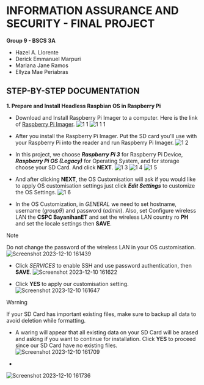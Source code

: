 # INFORMATION ASSURANCE AND SECURITY - FINAL PROJECT

 **Group 9 - BSCS 3A**
* Hazel A. Llorente
* Derick Emmanuel Marpuri
* Mariana Jane Ramos
* Ellyza Mae Periabras

## STEP-BY-STEP DOCUMENTATION

**1. Prepare and Install Headless Raspbian OS in Raspberry Pi**
* Download and Install Raspberry Pi Imager to a computer. Here is the link of [Raspberry Pi Imager](https://www.raspberrypi.com/software/).
![1 1](https://github.com/ha-zee/INFORMATION-ASSURANCE-AND-SECURITY/assets/146160055/93c81343-e975-4a9a-802e-cbdd5cb7a9ee)
 ![1 1 1](https://github.com/ha-zee/INFORMATION-ASSURANCE-AND-SECURITY/assets/146160055/c5e03a1e-f5c7-44c3-8dd9-4dfb536ec32b)

* After you install the Raspberry Pi Imager. Put the SD card you'll use with your Raspberry Pi into the reader and run Raspberry Pi Imager.
![1 2](https://github.com/ha-zee/INFORMATION-ASSURANCE-AND-SECURITY/assets/146160055/2201f9d9-1432-4e5d-985b-f978c9346938)

* In this project, we choose ***Raspberry Pi 3*** for Raspberry Pi Device, ***Raspberry Pi OS (Legacy)*** for Operating System, and for storage choose your SD Card. And click **NEXT**.
![1 3](https://github.com/ha-zee/INFORMATION-ASSURANCE-AND-SECURITY/assets/146160055/a015b2fb-0961-4ade-9031-6d571aff7ead)
![1 4](https://github.com/ha-zee/INFORMATION-ASSURANCE-AND-SECURITY/assets/146160055/53d5f4ee-3f27-4e01-9292-8ab22754c123)
![1 5](https://github.com/ha-zee/INFORMATION-ASSURANCE-AND-SECURITY/assets/146160055/6bbcab7e-0b2d-4fa5-97e4-7fed01b1484f)

* And after clicking **NEXT**, the OS Customisation will ask if you would like to apply OS customisation settings just click ***Edit Settings*** to customize the OS Settings.
![1 6](https://github.com/ha-zee/INFORMATION-ASSURANCE-AND-SECURITY/assets/146160055/c5e72ce7-88fa-4949-9cc3-0594d3721d33)

* In the OS Customization, in _GENERAL_ we need to set hostname, username (_group9_) and password (_admin_). Also, set Configure wireless LAN the **CSPC BayanihanET** and set the wireless LAN country ro **PH** and set the locale settings then **SAVE**.
> [!NOTE]
> Do not change the password of the wireless LAN in your OS customisation.
![Screenshot 2023-12-10 161439](https://github.com/ha-zee/INFORMATION-ASSURANCE-AND-SECURITY/assets/146160055/c3f16873-883f-49fb-885f-b35713ff26ad)

* Click _SERVICES_ to enable SSH and use password authentication, then **SAVE**.
![Screenshot 2023-12-10 161622](https://github.com/ha-zee/INFORMATION-ASSURANCE-AND-SECURITY/assets/146160055/4c0baf89-ee79-4880-a7fa-d1b8a18f17a8)

* Click **YES** to apply our customisation setting.
![Screenshot 2023-12-10 161647](https://github.com/ha-zee/INFORMATION-ASSURANCE-AND-SECURITY/assets/146160055/4a143d0c-845a-4290-9db3-107d5087b9b7)

> [!WARNING]
> If your SD Card has important existing files, make sure to backup all data to avoid deletion while formatting.
* A waring will appear that all existing data on your SD Card will be arased and asking if you want to continue for installation. Click **YES** to proceed since our SD Card have no existing files.
![Screenshot 2023-12-10 161709](https://github.com/ha-zee/INFORMATION-ASSURANCE-AND-SECURITY/assets/146160055/1c2403d0-94db-4ea3-a611-9e9bf42ecbe3)

*
![Screenshot 2023-12-10 161736](https://github.com/ha-zee/INFORMATION-ASSURANCE-AND-SECURITY/assets/146160055/8d6a747a-3754-4f47-a00b-2190c2395cac)



